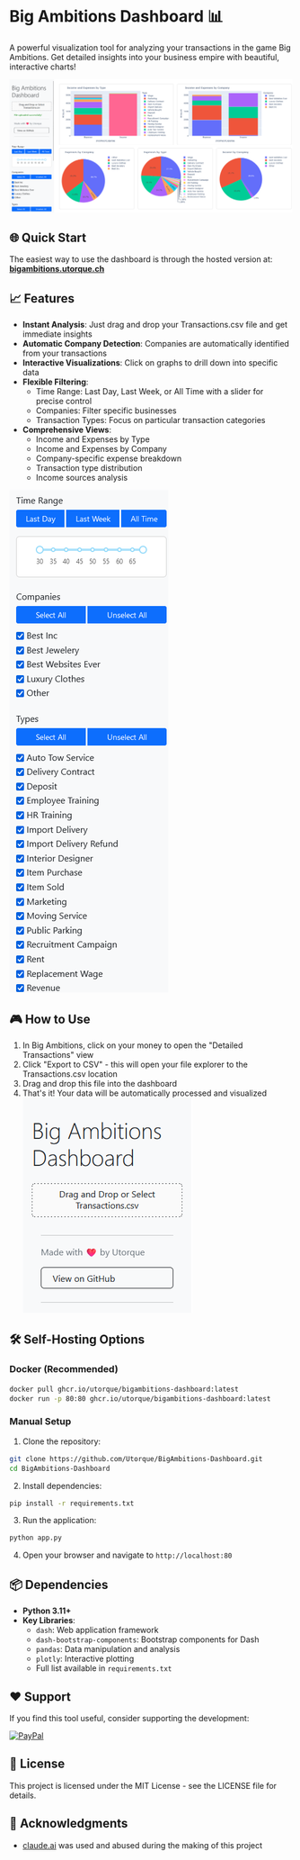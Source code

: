# Big Ambitions Dashboard 📊

A powerful visualization tool for analyzing your transactions in the game Big Ambitions. Get detailed insights into your business empire with beautiful, interactive charts!

![Dashboard Preview](assets/fulloverview.png)

## 🌐 Quick Start

The easiest way to use the dashboard is through the hosted version at:
**[bigambitions.utorque.ch](http://bigambitions.utorque.ch/)**

## 📈 Features

- **Instant Analysis**: Just drag and drop your Transactions.csv file and get immediate insights
- **Automatic Company Detection**: Companies are automatically identified from your transactions
- **Interactive Visualizations**: Click on graphs to drill down into specific data
- **Flexible Filtering**:
  - Time Range: Last Day, Last Week, or All Time with a slider for precise control
  - Companies: Filter specific businesses
  - Transaction Types: Focus on particular transaction categories
- **Comprehensive Views**:
  - Income and Expenses by Type
  - Income and Expenses by Company
  - Company-specific expense breakdown
  - Transaction type distribution
  - Income sources analysis

![Filters](assets/filters.png)
  
## 🎮 How to Use

1. In Big Ambitions, click on your money to open the "Detailed Transactions" view
2. Click "Export to CSV" - this will open your file explorer to the Transactions.csv location
3. Drag and drop this file into the dashboard
4. That's it! Your data will be automatically processed and visualized  
![Drag and drop](assets/draganddrop.png)

## 🛠️ Self-Hosting Options

### Docker (Recommended)
```bash
docker pull ghcr.io/utorque/bigambitions-dashboard:latest
docker run -p 80:80 ghcr.io/utorque/bigambitions-dashboard:latest
```

### Manual Setup
1. Clone the repository:
```bash
git clone https://github.com/Utorque/BigAmbitions-Dashboard.git
cd BigAmbitions-Dashboard
```

2. Install dependencies:
```bash
pip install -r requirements.txt
```

3. Run the application:
```bash
python app.py
```

4. Open your browser and navigate to `http://localhost:80`

## 📦 Dependencies

- **Python 3.11+**
- **Key Libraries**:
  - `dash`: Web application framework
  - `dash-bootstrap-components`: Bootstrap components for Dash
  - `pandas`: Data manipulation and analysis
  - `plotly`: Interactive plotting
  - Full list available in `requirements.txt`

## ❤️ Support

If you find this tool useful, consider supporting the development:

[![PayPal](https://img.shields.io/badge/PayPal-Support_the_project-blue?style=for-the-badge&logo=paypal)](https://www.paypal.com/paypalme/ThibBart)

## 📝 License

This project is licensed under the MIT License - see the LICENSE file for details.

## 🙏 Acknowledgments
- [claude.ai](https://claude.ai) was used and abused during the making of this project